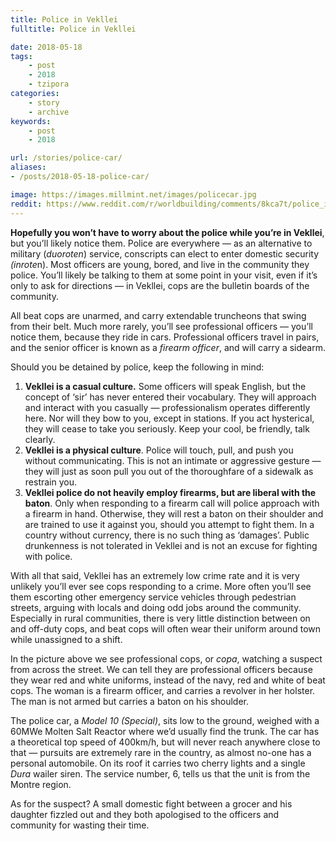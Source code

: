 ```yaml
---
title: Police in Vekllei
fulltitle: Police in Vekllei

date: 2018-05-18
tags:
    - post
    - 2018
    - tzipora
categories:
    - story
    - archive
keywords:
    - post
    - 2018

url: /stories/police-car/
aliases:
- /posts/2018-05-18-police-car/

image: https://images.millmint.net/images/policecar.jpg
reddit: https://www.reddit.com/r/worldbuilding/comments/8kca7t/police_in_vekllei/
---
```


**Hopefully you won’t have to worry about the police while you’re in Vekllei**, but you’ll likely notice them. Police are everywhere  —  as an alternative to military (*duoroten*) service, conscripts can elect to enter domestic security *(inrote*n). Most officers are young, bored, and live in the community they police. You’ll likely be talking to them at some point in your visit, even if it’s only to ask for directions  —  in Vekllei, cops are the bulletin boards of the community.

All beat cops are unarmed, and carry extendable truncheons that swing from their belt. Much more rarely, you’ll see professional officers  —  you’ll notice them, because they ride in cars. Professional officers travel in pairs, and the senior officer is known as a *firearm officer*, and will carry a sidearm.

Should you be detained by police, keep the following in mind:

1. **Vekllei is a casual culture.** Some officers will speak English, but the concept of ‘sir’ has never entered their vocabulary. They will approach and interact with you casually  —  professionalism operates differently here. Nor will they bow to you, except in stations. If you act hysterical, they will cease to take you seriously. Keep your cool, be friendly, talk clearly.
2. **Vekllei is a physical culture**. Police will touch, pull, and push you without communicating. This is not an intimate or aggressive gesture  —  they will just as soon pull you out of the thoroughfare of a sidewalk as restrain you.
3. **Vekllei police do not heavily employ firearms, but are liberal with the baton**. Only when responding to a firearm call will police approach with a firearm in hand. Otherwise, they will rest a baton on their shoulder and are trained to use it against you, should you attempt to fight them. In a country without currency, there is no such thing as ‘damages’. Public drunkenness is not tolerated in Vekllei and is not an excuse for fighting with police.

With all that said, Vekllei has an extremely low crime rate and it is very unlikely you’ll ever see cops responding to a crime. More often you’ll see them escorting other emergency service vehicles through pedestrian streets, arguing with locals and doing odd jobs around the community. Especially in rural communities, there is very little distinction between on and off-duty cops, and beat cops will often wear their uniform around town while unassigned to a shift.

In the picture above we see professional cops, or *copa*, watching a suspect from across the street. We can tell they are professional officers because they wear red and white uniforms, instead of the navy, red and white of beat cops. The woman is a firearm officer, and carries a revolver in her holster. The man is not armed but carries a baton on his shoulder.

The police car, a *Model 10 (Special)*, sits low to the ground, weighed with a 60MWe Molten Salt Reactor where we’d usually find the trunk. The car has a theoretical top speed of 400km/h, but will never reach anywhere close to that  —  pursuits are extremely rare in the country, as almost no-one has a personal automobile. On its roof it carries two cherry lights and a single *Dura* wailer siren. The service number, 6, tells us that the unit is from the Montre region.

As for the suspect? A small domestic fight between a grocer and his daughter fizzled out and they both apologised to the officers and community for wasting their time.
